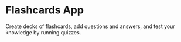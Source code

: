 # Flashcards App

Create decks of flashcards, add questions and answers, and test your knowledge by running quizzes.


